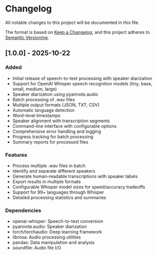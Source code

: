 # Changelog

All notable changes to this project will be documented in this file.

The format is based on [Keep a Changelog](https://keepachangelog.com/en/1.0.0/),
and this project adheres to [Semantic Versioning](https://semver.org/spec/v2.0.0.html).

## [1.0.0] - 2025-10-22

### Added
- Initial release of speech-to-text processing with speaker diarization
- Support for OpenAI Whisper speech recognition models (tiny, base, small, medium, large)
- Speaker diarization using pyannote.audio
- Batch processing of .wav files
- Multiple output formats (JSON, TXT, CSV)
- Automatic language detection
- Word-level timestamps
- Speaker alignment with transcription segments
- Command-line interface with configurable options
- Comprehensive error handling and logging
- Progress tracking for batch processing
- Summary reports for processed files

### Features
- Process multiple .wav files in batch
- Identify and separate different speakers
- Generate human-readable transcriptions with speaker labels
- Export results in multiple formats
- Configurable Whisper model sizes for speed/accuracy tradeoffs
- Support for 99+ languages through Whisper
- Detailed processing statistics and summaries

### Dependencies
- openai-whisper: Speech-to-text conversion
- pyannote.audio: Speaker diarization
- torch/torchaudio: Deep learning framework
- librosa: Audio processing utilities
- pandas: Data manipulation and analysis
- soundfile: Audio file I/O